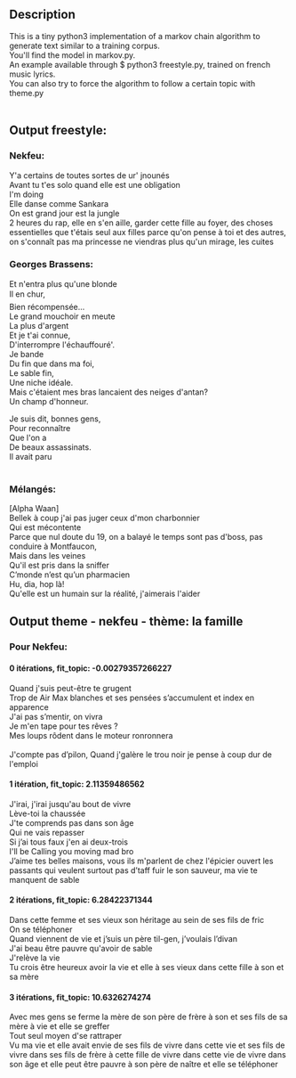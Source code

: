 ## Description

This is a tiny python3 implementation of a markov chain algorithm to generate text similar to a training corpus.<br>
You'll find the model in markov.py.<br>
An example available through $ python3 freestyle.py, trained on french music lyrics.<br>
You can also try to force the algorithm to follow a certain topic with theme.py<br><br>


## Output freestyle:

### Nekfeu:

 Y'a certains de toutes sortes de ur' jnounés <br>
 Avant tu t'es solo quand elle est une obligation<br>
 I'm doing<br>
 Elle danse comme Sankara<br>
 On est grand jour est la jungle<br>
 2 heures du rap, elle en s'en aille, garder cette fille au foyer, des choses essentielles que t'étais seul aux filles parce qu'on pense à toi et des autres, on s'connaît pas ma princesse ne viendras plus qu'un mirage, les cuites<br>


### Georges Brassens:

 Et n'entra plus qu'une blonde<br>
 Il en chur,<br>
 Bien récompensée...<br>
 Le grand mouchoir en meute<br>
 La plus d'argent<br>
 Et je t'ai connue,<br>
 D'interrompre l'échauffouré'.<br>
 Je bande<br>
 Du fin que dans ma foi,<br>
 Le sable fin,<br>
 Une niche idéale.<br>
 Mais c'étaient mes bras lancaient des neiges d'antan?<br>
 Un champ d'honneur.<br>

Je suis dit, bonnes gens,<br>
Pour reconnaître<br>
Que l'on a<br>
De beaux assassinats.<br>
Il avait paru<br>
<br>

### Mélangés:

 [Alpha Waan]<br>
 Bellek à coup j'ai pas juger ceux d'mon charbonnier<br>
 Qui est mécontente<br>
 Parce que nul doute du 19, on a balayé le temps sont pas d'boss, pas conduire à Montfaucon,<br>
 Mais dans les veines<br>
 Qu'il est pris dans la sniffer<br>
 C’monde n’est qu’un pharmacien<br>
 Hu, dia, hop là!<br>
 Qu'elle est un humain sur la réalité, j'aimerais l'aider<br>

## Output theme - nekfeu - thème: la famille

### Pour Nekfeu:
#### 0 itérations, fit_topic: -0.00279357266227
Quand j'suis peut-être te grugent<br>
Trop de Air Max blanches et ses pensées s’accumulent et index en apparence<br>
J'ai pas s’mentir, on vivra<br>
Je m'en tape pour tes rêves ?<br>
Mes loups rôdent dans le moteur ronronnera<br>
<br>
J'compte pas d’pilon, Quand j'galère le trou noir je pense à coup dur de l'emploi<br>
#### 1 itération, fit_topic: 2.11359486562

J'irai, j'irai jusqu'au bout de vivre<br>
Lève-toi la chaussée<br>
J'te comprends pas dans son âge<br>
Qui ne vais repasser<br>
Si j’ai tous faux j'en ai deux-trois<br>
I'll be Calling you moving mad bro<br>
J’aime tes belles maisons, vous ils m'parlent de chez l'épicier ouvert les passants qui veulent surtout pas d’taff fuir le son sauveur, ma vie te manquent de sable<br>

#### 2 itérations, fit_topic: 6.28422371344
Dans cette femme et ses vieux son héritage au sein de ses fils de fric<br>
On se téléphoner<br>
Quand viennent de vie et j’suis un père til-gen, j’voulais l’divan<br>
J'ai beau être pauvre qu'avoir de sable<br>
J'relève la vie<br>
Tu crois être heureux avoir la vie et elle à ses vieux dans cette fille à son et sa mère<br>

#### 3 itérations, fit_topic: 10.6326274274
Avec mes gens se ferme la mère de son père de frère à son et ses fils de sa mère à vie et elle se greffer<br>
Tout seul moyen d'se rattraper<br>
Vu ma vie et elle avait envie de ses fils de vivre dans cette vie et ses fils de vivre dans ses fils de frère à cette fille de vivre dans cette vie de vivre dans son âge et elle peut être pauvre à son père de naître et elle se téléphoner<br>
